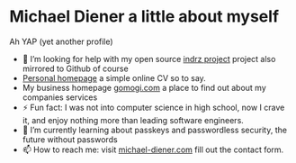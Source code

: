# Michael Diener a little about myself
Ah YAP (yet another profile)


- 🤔 I’m looking for help with my open source [indrz project](https://gitlab.com/indrz) project also mirrored to Github of course
- [Personal homepage](https://michael-diener.com) a simple online CV so to say.
- My business homepage [gomogi.com](https://gomogi.com) a place to find out about my companies services
- ⚡ Fun fact: I was not into computer science in high school, now I crave it, and enjoy nothing more than leading software engineers.
- 🌱 I’m currently learning about passkeys and passwordless security, the future without passwords
- 📫 How to reach me: visit [michael-diener.com](https://michael-diener.com) fill out the contact form.


<!--
**mdiener21/mdiener21** is a ✨ _special_ ✨ repository because its `README.md` (this file) appears on your GitHub profile.

Here are some ideas to get you started:

- 🔭 I’m currently working on ...
- 🌱 I’m currently learning ...
- 👯 I’m looking to collaborate on ...
- 🤔 I’m looking for help with ...
- 💬 Ask me about ...
- 📫 How to reach me: ...
- 😄 Pronouns: ...
- ⚡ Fun fact: ...
-->
